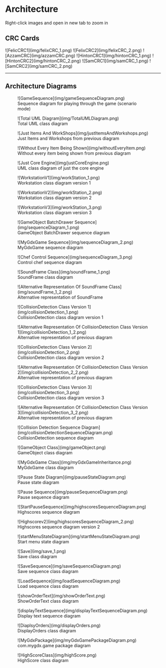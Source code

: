 <h1>Architecture</h1>
Right-click images and open in new tab to zoom in

<h2>CRC Cards</h2>
![FelicCRC1](img/felixCRC_1.png)
![FelixCRC2](img/felixCRC_2.png)
![AzzamCRC](img/azzamCRC.png)
![HintonCRC1](img/hintonCRC_1.png)
![HintonCRC2](img/hintonCRC_2.png)
![SamCRC1](img/samCRC_1.png)
![SamCRC2](img/samCRC_2.png)
<hr>
<h2>Architecture Diagrams</h2>
<figure markdown>
  ![GameSequence](img/gameSequenceDiagram.png)
  <figcaption>Sequence diagram for playing through the game (scenario mode)</figcaption>
 </figure>
 
<figure markdown>
  ![Total UML Diagram](img/TotalUMLDiagram.png)
  <figcaption>Total UML class diagram  </figcaption>
</figure>

<figure markdown>
  ![Just Items And WorkShops](img/justItemsAndWorkshops.png)
  <figcaption>Just Items and Workshops from previous diagram </figcaption>
</figure>

<figure markdown>
  ![Without Every Item Being Shown](img/withoutEveryItem.png)
  <figcaption>Without every item being shown from previous diagram </figcaption>
</figure>

<figure markdown>
  ![Just Core Engine](img/justCoreEngine.png)
  <figcaption>UML class diagram of just the core engine </figcaption>
 </figure>
 
<figure markdown>
  ![WorkstationV1](img/workStation_1.png)
  <figcaption>Workstation class diagram version 1</figcaption>
</figure>

<figure markdown>
  ![WorkstationV2](img/workStation_2.png)
  <figcaption>Workstation class diagram version 2</figcaption>
</figure>

<figure markdown>
  ![WorkstationV3](img/workStation_3.png)
  <figcaption>Workstation class diagram version 3</figcaption>
</figure>
 
<figure markdown>
  ![GameObject BatchDrawer Sequence](img/sequenceDiagram_1.png)
  <figcaption>GameObject BatchDrawer sequence diagram </figcaption>
</figure>

<figure markdown>
  ![MyGdxGame Sequence](img/sequenceDiagram_2.png)
  <figcaption>MyGdxGame sequence diagram </figcaption>
</figure>

<figure markdown>
  ![Chef Control Sequence](img/sequenceDiagram_3.png)
  <figcaption>Control chef sequence diagram </figcaption>
</figure>

<figure markdown>
  ![SoundFrame Class](img/soundFrame_1.png)
  <figcaption>SoundFrame class diagram </figcaption>
</figure>

<figure markdown>
  ![Alternative Representation Of SoundFrame Class](img/soundFrame_1_2.png)
  <figcaption>Alternative representation of SoundFrame </figcaption>
</figure>

<figure markdown>
  ![CollisionDetection Class Version 1](img/collisionDetection_1.png)
  <figcaption>CollisionDetection class diagram version 1</figcaption>
</figure>

<figure markdown>
  ![Alternative Representation Of CollisionDetection Class Version 1](img/collisionDetection_1_2.png)
  <figcaption>Alternative representation of previous diagram </figcaption>
</figure>

<figure markdown>
  ![CollisionDetection Class Version 2](img/collisionDetection_2.png)
  <figcaption>CollisionDetection class diagram version 2 </figcaption>
</figure>

<figure markdown>
  ![Alternative Representation Of CollisionDetection Class Version 2](img/collisionDetection_2_2.png)
  <figcaption>Alternative representation of previous diagram </figcaption>
</figure>

<figure markdown>
  ![CollisionDetection Class Version 3](img/collisionDetection_3.png)
  <figcaption>CollisionDetection class diagram version 3 </figcaption>
</figure>

<figure markdown>
  ![Alternative Representation Of CollisionDetection Class Version 3](img/collisionDetection_3_2.png)
  <figcaption>Alternative representation of previous diagram </figcaption>
</figure>

<figure markdown>
  ![Collision Detection Sequence Diagram](img/collisionDetectionSequenceDiagram.png)
  <figcaption>CollisionDetection sequence diagram </figcaption>
</figure>

<figure markdown>
  ![GameObject Class](img/gameObject.png)
  <figcaption>GameObject class diagram </figcaption>
</figure>

<figure markdown>
  ![MyGdxGame Class](img/myGdxGameInheritance.png)
  <figcaption>MyGdxGame class diagram </figcaption>
</figure>

<figure markdown>
  ![Pause State Diagram](img/pauseStateDiagram.png)
  <figcaption>Pause state diagram </figcaption>
</figure>

<figure markdown>
  ![Pause Sequence](img/pauseSequenceDiagram.png)
  <figcaption>Pause sequence diagram </figcaption>
</figure>

<figure markdown>
  ![StartPauseSequence](img/highscoresSequenceDiagram.png)
  <figcaption>Highscores sequence diagram </figcaption>
</figure>

<figure markdown>
  ![Highscorev2](img/highscoresSequenceDiagram_2.png)
  <figcaption>Highscores sequence diagram version 2</figcaption>
</figure>

<figure markdown>
  ![startMenuStateDiagram](img/startMenuStateDiagram.png)
  <figcaption> Start menu state diagram</figcaption>
</figure>

<figure markdown>
  ![Save](img/save_1.png)
  <figcaption>Save class diagram</figcaption>
</figure>

<figure markdown>
  ![SaveSequence](img/saveSequenceDiagram.png)
  <figcaption>Save sequence class diagram </figcaption>
</figure>

<figure markdown>
  ![LoadSequence](img/loadSequenceDiagram.png)
  <figcaption>Load sequence class diagram </figcaption>
</figure>

<figure markdown>
  ![showOrderText](img/showOrderText.png)
  <figcaption> ShowOrderText class diagram </figcaption>
</figure>

<figure markdown>
  ![displayTextSequence](img/displayTextSequenceDiagram.png)
  <figcaption>Display text sequence diagram </figcaption>
</figure>

<figure markdown>
  ![DiaplsyOrders](img/displayOrders.png)
  <figcaption>DisplayOrders class diagram </figcaption>
</figure>

<figure markdown>
  ![MyGdxPackage](img/myGdxGamePackageDiagram.png)
  <figcaption>com.mygdx.game package diagram </figcaption>
</figure>

<figure markdown>
  ![HighScoreClass](img/highScore.png)
  <figcaption>HighScore class diagram </figcaption>
</figure>
